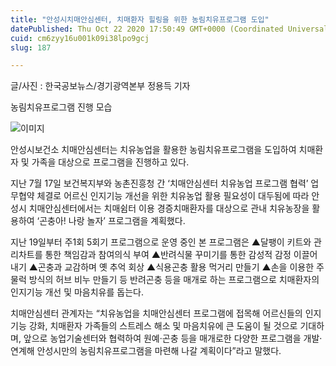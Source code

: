 ```yaml
---
title: "안성시치매안심센터, 치매환자 힐링을 위한 농림치유프로그램 도입"
datePublished: Thu Oct 22 2020 17:50:49 GMT+0000 (Coordinated Universal Time)
cuid: cm6zyy16u001k09i38lpo9gcj
slug: 187

---
```



글/사진 : 한국공보뉴스/경기광역본부 정용득 기자

농림치유프로그램 진행 모습

![이미지](https://cdn.hashnode.com/res/hashnode/image/upload/v1739247313691/c6bbe56a-d9c8-4c08-b486-d5f774dc4b81.jpeg)

안성시보건소 치매안심센터는 치유농업을 활용한 농림치유프로그램을 도입하여 치매환자 및 가족을 대상으로 프로그램을 진행하고 있다.

지난 7월 17일 보건복지부와 농촌진흥청 간 ‘치매안심센터 치유농업 프로그램 협력’ 업무협약 체결로 어르신 인지기능 개선을 위한 치유농업 활용 필요성이 대두됨에 따라 안성시 치매안심센터에서는 치매쉼터 이용 경증치매환자를 대상으로 관내 치유농장을 활용하여 ‘곤충아! 나랑 놀자’ 프로그램을 계획했다.

지난 19일부터 주1회 5회기 프로그램으로 운영 중인 본 프로그램은 ▲달팽이 키트와 관리차트를 통한 책임감과 참여의식 부여 ▲반려식물 꾸미기를 통한 감성적 감정 이끌어 내기 ▲곤충과 교감하며 옛 추억 회상 ▲식용곤충 활용 먹거리 만들기 ▲손을 이용한 주물럭 방식의 허브 비누 만들기 등 반려곤충 등을 매개로 하는 프로그램으로 치매환자의 인지기능 개선 및 마음치유를 돕는다.

치매안심센터 관계자는 “치유농업을 치매안심센터 프로그램에 접목해 어르신들의 인지기능 강화, 치매환자 가족들의 스트레스 해소 및 마음치유에 큰 도움이 될 것으로 기대하며, 앞으로 농업기술센터와 협력하여 원예·곤충 등을 매개로한 다양한 프로그램을 개발·연계해 안성시만의 농림치유프로그램을 마련해 나갈 계획이다”라고 말했다.
